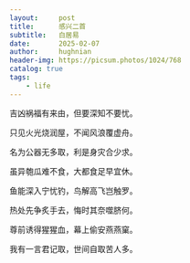 ```yaml
---
layout:     post
title:      感兴二首
subtitle:   白居易
date:       2025-02-07
author:     hughnian
header-img: https://picsum.photos/1024/768
catalog: true
tags:
    - life
---
```


吉凶祸福有来由，但要深知不要忧。    

只见火光烧润屋，不闻风浪覆虚舟。     

名为公器无多取，利是身灾合少求。     

虽异匏瓜难不食，大都食足早宜休。     




鱼能深入宁忧钓，鸟解高飞岂触罗。     

热处先争炙手去，悔时其奈噬脐何。     

尊前诱得猩猩血，幕上偷安燕燕窠。    

我有一言君记取，世间自取苦人多。  
